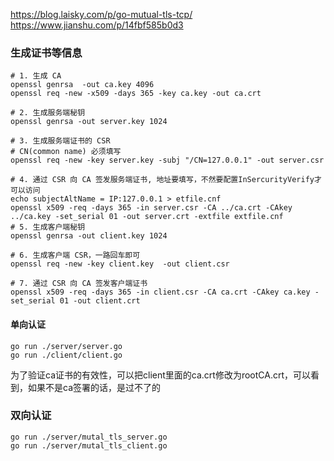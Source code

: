 https://blog.laisky.com/p/go-mutual-tls-tcp/
https://www.jianshu.com/p/14fbf585b0d3

### 生成证书等信息
```shell
# 1. 生成 CA
openssl genrsa  -out ca.key 4096
openssl req -new -x509 -days 365 -key ca.key -out ca.crt

# 2. 生成服务端秘钥
openssl genrsa -out server.key 1024

# 3. 生成服务端证书的 CSR
# CN(common name) 必须填写
openssl req -new -key server.key -subj "/CN=127.0.0.1" -out server.csr

# 4. 通过 CSR 向 CA 签发服务端证书, 地址要填写，不然要配置InSercurityVerify才可以访问
echo subjectAltName = IP:127.0.0.1 > etfile.cnf
openssl x509 -req -days 365 -in server.csr -CA ../ca.crt -CAkey ../ca.key -set_serial 01 -out server.crt -extfile extfile.cnf
# 5. 生成客户端秘钥
openssl genrsa -out client.key 1024

# 6. 生成客户端 CSR，一路回车即可
openssl req -new -key client.key  -out client.csr

# 7. 通过 CSR 向 CA 签发客户端证书
openssl x509 -req -days 365 -in client.csr -CA ca.crt -CAkey ca.key -set_serial 01 -out client.crt
```

#### 单向认证
```shell
go run ./server/server.go
go run ./client/client.go
```
为了验证ca证书的有效性，可以把client里面的ca.crt修改为rootCA.crt，可以看到，如果不是ca签署的话，是过不了的

### 双向认证
```shell
go run ./server/mutal_tls_server.go
go run ./server/mutal_tls_client.go
```


